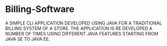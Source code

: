 # Billing-Software

A SIMPLE CLI APPLICATION DEVELOPED USING JAVA FOR A TRADITIONAL BILLING SYSTEM OF A STORE. THE APPLICATION IS RE DEVELOPED A NUMBER OF TIMES USING DIFFERENT JAVA FEATURES STARTING FROM JAVA SE TO JAVA EE. 
